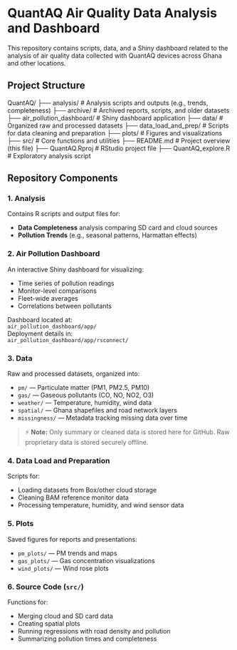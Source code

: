 # QuantAQ Air Quality Data Analysis and Dashboard

This repository contains scripts, data, and a Shiny dashboard related to the analysis of air quality data collected with QuantAQ devices across Ghana and other locations.

## Project Structure
QuantAQ/ ├── analysis/ # Analysis scripts and outputs (e.g., trends, completeness) ├── archive/ # Archived reports, scripts, and older datasets ├── air_pollution_dashboard/ # Shiny dashboard application ├── data/ # Organized raw and processed datasets ├── data_load_and_prep/ # Scripts for data cleaning and preparation ├── plots/ # Figures and visualizations ├── src/ # Core functions and utilities ├── README.md # Project overview (this file) ├── QuantAQ.Rproj # RStudio project file ├── QuantAQ_explore.R # Exploratory analysis script


## Repository Components

### 1. Analysis
Contains R scripts and output files for:
- **Data Completeness** analysis comparing SD card and cloud sources
- **Pollution Trends** (e.g., seasonal patterns, Harmattan effects)

### 2. Air Pollution Dashboard
An interactive Shiny dashboard for visualizing:
- Time series of pollution readings
- Monitor-level comparisons
- Fleet-wide averages
- Correlations between pollutants

Dashboard located at:  
`air_pollution_dashboard/app/`  
Deployment details in:  
`air_pollution_dashboard/app/rsconnect/`

### 3. Data
Raw and processed datasets, organized into:
- `pm/` — Particulate matter (PM1, PM2.5, PM10)
- `gas/` — Gaseous pollutants (CO, NO, NO2, O3)
- `weather/` — Temperature, humidity, wind data
- `spatial/` — Ghana shapefiles and road network layers
- `missingness/` — Metadata tracking missing data over time

> ⚡ **Note:** Only summary or cleaned data is stored here for GitHub. Raw proprietary data is stored securely offline.

### 4. Data Load and Preparation
Scripts for:
- Loading datasets from Box/other cloud storage
- Cleaning BAM reference monitor data
- Processing temperature, humidity, and wind sensor data

### 5. Plots
Saved figures for reports and presentations:
- `pm_plots/` — PM trends and maps
- `gas_plots/` — Gas concentration visualizations
- `wind_plots/` — Wind rose plots

### 6. Source Code (`src/`)
Functions for:
- Merging cloud and SD card data
- Creating spatial plots
- Running regressions with road density and pollution
- Summarizing pollution times and completeness
